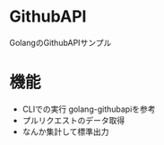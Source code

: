 # GithubAPI
GolangのGithubAPIサンプル

# 機能
+ CLIでの実行 golang-githubapiを参考
+ プルリクエストのデータ取得
+ なんか集計して標準出力

